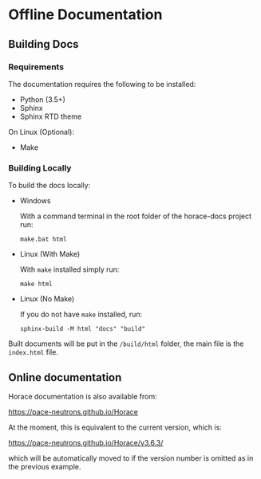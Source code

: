 # Offline Documentation

## Building Docs

### Requirements
The documentation requires the following to be installed:
* Python (3.5+)
* Sphinx
* Sphinx RTD theme

On Linux (Optional):
* Make

### Building Locally
To build the docs locally:

* Windows

  With a command terminal in the root folder of the horace-docs project run:

      make.bat html

* Linux (With Make)

  With `make` installed simply run:

      make html

* Linux (No Make)

  If you do not have `make` installed, run:

      sphinx-build -M html "docs" "build"


Built documents will be put in the `/build/html` folder, the main file is the `index.html` file.

## Online documentation
Horace documentation is also available from:

https://pace-neutrons.github.io/Horace

At the moment, this is equivalent to the current version, which is:

https://pace-neutrons.github.io/Horace/v3.6.3/ 

which will be automatically moved to if the version number is omitted as in the previous example.
